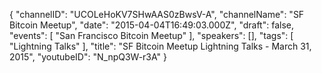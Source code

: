 {
    "channelID": "UCOLeHoKV7SHwAAS0zBwsV-A",
    "channelName": "SF Bitcoin Meetup",
    "date": "2015-04-04T16:49:03.000Z",
    "draft": false,
    "events": [
        "San Francisco Bitcoin Meetup"
    ],
    "speakers": [],
    "tags": [
        "Lightning Talks"
    ],
    "title": "SF Bitcoin Meetup Lightning Talks - March 31, 2015",
    "youtubeID": "N_npQ3W-r3A"
}
